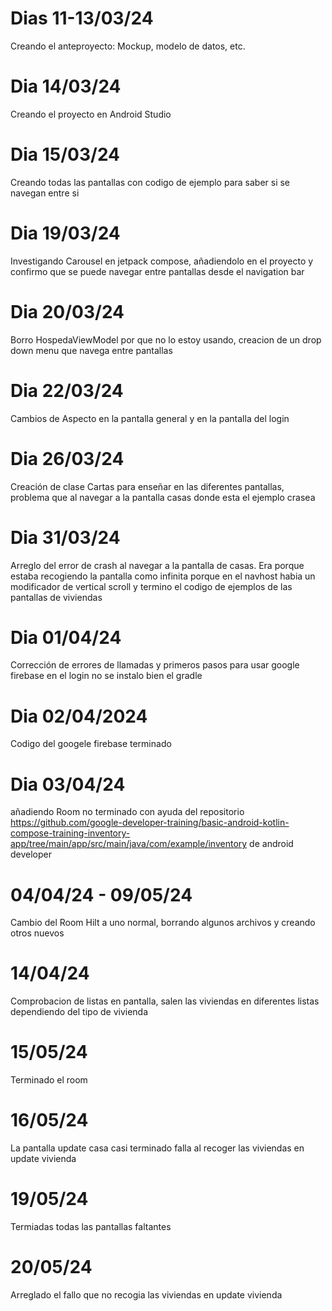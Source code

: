 # Dias 11-13/03/24
Creando el anteproyecto: Mockup, modelo de datos, etc.

# Dia 14/03/24
Creando el proyecto en Android Studio

# Dia 15/03/24
Creando todas las pantallas con codigo de ejemplo para saber si se navegan entre si

# Dia 19/03/24
Investigando Carousel en jetpack compose, añadiendolo en el proyecto y confirmo que se puede navegar entre pantallas desde el navigation bar

# Dia 20/03/24
Borro HospedaViewModel por que no lo estoy usando, creacion de un drop down menu que navega entre pantallas

# Dia 22/03/24
Cambios de Aspecto en la pantalla general y en la pantalla del login

# Dia 26/03/24
Creación de clase Cartas para enseñar en las diferentes pantallas, problema que al navegar a la pantalla casas donde esta el ejemplo crasea

# Dia 31/03/24
Arreglo del error de crash al navegar a la pantalla de casas. Era porque estaba recogiendo la pantalla como infinita porque en el navhost habia un modificador de vertical scroll y termino el codigo de ejemplos de las pantallas de viviendas 

# Dia 01/04/24
Corrección de errores de llamadas y primeros pasos para usar google firebase en el login no se instalo bien el gradle

# Dia 02/04/2024
Codigo del googele firebase terminado

# Dia 03/04/24
añadiendo Room no terminado con ayuda del repositorio https://github.com/google-developer-training/basic-android-kotlin-compose-training-inventory-app/tree/main/app/src/main/java/com/example/inventory de android developer

# 04/04/24 - 09/05/24
Cambio del Room Hilt a uno normal, borrando algunos archivos y creando otros nuevos

# 14/04/24
Comprobacion de listas en pantalla, salen las viviendas en diferentes listas dependiendo del tipo de vivienda

# 15/05/24
Terminado el room

# 16/05/24
La pantalla update casa casi terminado falla al recoger las viviendas en update vivienda

# 19/05/24
Termiadas todas las pantallas faltantes

# 20/05/24
Arreglado el fallo que no recogia las viviendas en update vivienda
